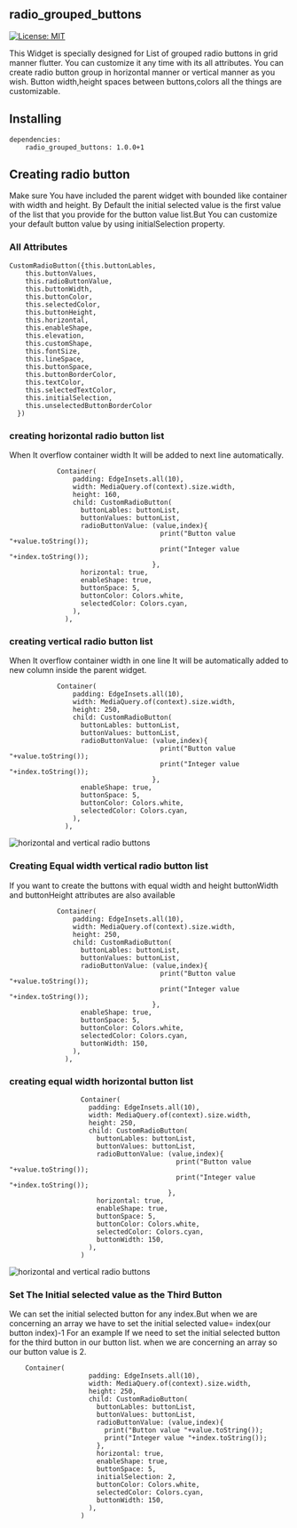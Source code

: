 
## radio_grouped_buttons

[![License: MIT](https://img.shields.io/badge/License-MIT-yellow.svg)](https://opensource.org/licenses/MIT)

This Widget is specially designed for List of grouped radio buttons in grid manner flutter.
You can customize it any time with its all attributes. You can create radio button group in horizontal
manner or vertical manner as you wish. Button width,height spaces between buttons,colors all the things
are customizable.


## Installing
```
dependencies:
    radio_grouped_buttons: 1.0.0+1
```

## Creating radio button
Make sure You have included the parent widget with bounded like container with width and height.
By Default the initial selected value is the first value of the list that you provide for the button
value list.But You can customize your default button value by using initialSelection property.

### All Attributes
```
CustomRadioButton({this.buttonLables,
    this.buttonValues,
    this.radioButtonValue,
    this.buttonWidth,
    this.buttonColor,
    this.selectedColor,
    this.buttonHeight,
    this.horizontal,
    this.enableShape,
    this.elevation,
    this.customShape,
    this.fontSize,
    this.lineSpace,
    this.buttonSpace,
    this.buttonBorderColor,
    this.textColor,
    this.selectedTextColor,
    this.initialSelection,
    this.unselectedButtonBorderColor
  })
```

### creating horizontal radio button list
When It overflow container width It will be added to next line automatically.

```
            Container(
                padding: EdgeInsets.all(10),
                width: MediaQuery.of(context).size.width,
                height: 160,
                child: CustomRadioButton(
                  buttonLables: buttonList,
                  buttonValues: buttonList,
                  radioButtonValue: (value,index){
                                      print("Button value "+value.toString());
                                      print("Integer value "+index.toString());
                                    },
                  horizontal: true,
                  enableShape: true,
                  buttonSpace: 5,
                  buttonColor: Colors.white,
                  selectedColor: Colors.cyan,
                ),
              ),
```

### creating vertical radio button list
When It overflow container width in one line It will be automatically added to new column
inside the parent widget.

```
            Container(
                padding: EdgeInsets.all(10),
                width: MediaQuery.of(context).size.width,
                height: 250,
                child: CustomRadioButton(
                  buttonLables: buttonList,
                  buttonValues: buttonList,
                  radioButtonValue: (value,index){
                                      print("Button value "+value.toString());
                                      print("Integer value "+index.toString());
                                    },
                  enableShape: true,
                  buttonSpace: 5,
                  buttonColor: Colors.white,
                  selectedColor: Colors.cyan,
                ),
              ),
```

![horizontal and vertical radio buttons](/screenshots/gif2.gif)

### Creating Equal width vertical radio button list

If you want to create the buttons with equal width and height buttonWidth and buttonHeight attributes
are also available

```
            Container(
                padding: EdgeInsets.all(10),
                width: MediaQuery.of(context).size.width,
                height: 250,
                child: CustomRadioButton(
                  buttonLables: buttonList,
                  buttonValues: buttonList,
                  radioButtonValue: (value,index){
                                      print("Button value "+value.toString());
                                      print("Integer value "+index.toString());
                                    },
                  enableShape: true,
                  buttonSpace: 5,
                  buttonColor: Colors.white,
                  selectedColor: Colors.cyan,
                  buttonWidth: 150,
                ),
              ),
```

### creating equal width horizontal button list

```
                  Container(
                    padding: EdgeInsets.all(10),
                    width: MediaQuery.of(context).size.width,
                    height: 250,
                    child: CustomRadioButton(
                      buttonLables: buttonList,
                      buttonValues: buttonList,
                      radioButtonValue: (value,index){
                                          print("Button value "+value.toString());
                                          print("Integer value "+index.toString());
                                        },
                      horizontal: true,
                      enableShape: true,
                      buttonSpace: 5,
                      buttonColor: Colors.white,
                      selectedColor: Colors.cyan,
                      buttonWidth: 150,
                    ),
                  )
```

![horizontal and vertical radio buttons](/screenshots/gif1.gif)

### Set The Initial selected value as the Third Button
We can set the initial selected button for any index.But when we are concerning an array we have to
set the initial selected value= index(our button index)-1
For an example If we need to set the initial selected button for the third button in our button list.
when we are concerning an array so our button value is 2.

```
    Container(
                    padding: EdgeInsets.all(10),
                    width: MediaQuery.of(context).size.width,
                    height: 250,
                    child: CustomRadioButton(
                      buttonLables: buttonList,
                      buttonValues: buttonList,
                      radioButtonValue: (value,index){
                        print("Button value "+value.toString());
                        print("Integer value "+index.toString());
                      },
                      horizontal: true,
                      enableShape: true,
                      buttonSpace: 5,
                      initialSelection: 2,
                      buttonColor: Colors.white,
                      selectedColor: Colors.cyan,
                      buttonWidth: 150,
                    ),
                  )
```